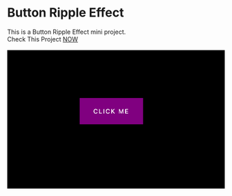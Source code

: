 # Button Ripple Effect
This is a Button Ripple Effect mini project.<br/>
Check This Project [NOW](https://mohammadkiaei.github.io/button-ripple-effect/)
<br/>
<br/>
![Project Image](https://github.com/mohammadkiaei/button-ripple-effect/blob/master/ButtonRippleEffect.png)
